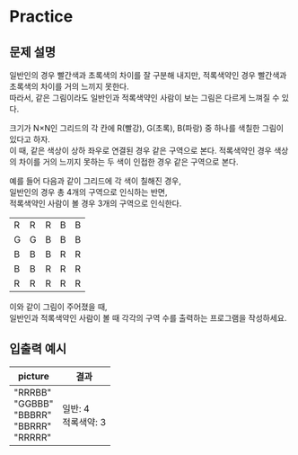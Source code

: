 Practice
===

문제 설명
---

일반인의 경우 빨간색과 초록색의 차이를 잘 구분해 내지만, 적록색약인 경우 빨간색과 초록색의 차이를 거의 느끼지 못한다.   
따라서, 같은 그림이라도 일반인과 적록색약인 사람이 보는 그림은 다르게 느껴질 수 있다.

크기가 N×N인 그리드의 각 칸에 R(빨강), G(초록), B(파랑) 중 하나를 색칠한 그림이 있다고 하자.  
이 때, 같은 색상이 상하 좌우로 연결된 경우 같은 구역으로 본다.
적록색약인 경우 색상의 차이를 거의 느끼지 못하는 두 색이 인접한 경우 같은 구역으로 본다.

예를 들어 다음과 같이 그리드에 각 색이 칠해진 경우,  
일반인의 경우 총 4개의 구역으로 인식하는 반면,  
적록색약인 사람이 볼 경우 3개의 구역으로 인식한다.

||||||
|---|---|---|---|---|
|R|R|R|B|B|
|G|G|B|B|B|
|B|B|B|R|R|
|B|B|R|R|R|
|R|R|R|R|R|

이와 같이 그림이 주어졌을 때,  
일반인과 적록색약인 사람이 볼 때 각각의 구역 수를 출력하는 프로그램을 작성하세요.


입출력 예시
---
|picture|결과|
|---|---|
|"RRRBB" <br/> "GGBBB" <br/> "BBBRR" <br/> "BBRRR" <br/> "RRRRR"|일반: 4  <br/> 적록색약: 3|

